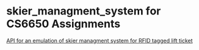 # skier_managment_system for CS6650 Assignments


[API for an emulation of skier managment system for RFID tagged lift ticket](https://app.swaggerhub.com/apis/cloud-perf/SkiDataAPI/1.16#) 
